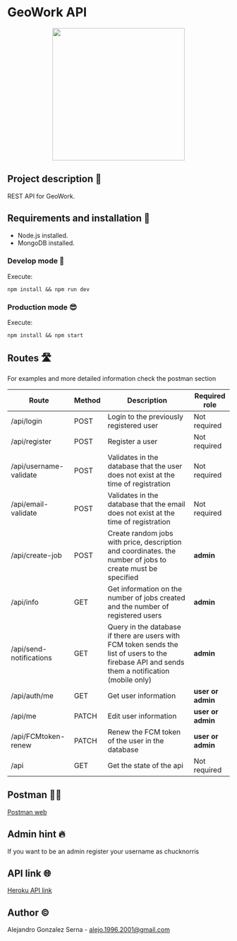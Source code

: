 # GeoWork API

<p align="center">
  <img  src="https://res.cloudinary.com/dlqmpatgu/image/upload/v1606455921/800_600_trans_5fc091674b06e_c9dzrb.png" | width=300 />
</p>

## Project description :page_facing_up:

REST API for GeoWork.

## Requirements and installation :memo:

- Node.js installed.
- MongoDB installed.

### Develop mode :construction_worker:

Execute:

```
npm install && npm run dev
```

### Production mode :sunglasses:

Execute:
```
npm install && npm start
```

## Routes :motorway:

For examples and more detailed information check the postman section

| **Route** | **Method** | **Description** | **Required role** |
| ---------------- | --------------- | --------------- | --------------- |
| /api/login | POST | Login to the previously registered user | Not required
| /api/register | POST | Register a user | Not required
| /api/username-validate | POST | Validates in the database that the user does not exist at the time of registration | Not required
| /api/email-validate | POST | Validates in the database that the email does not exist at the time of registration | Not required
| /api/create-job | POST |Create random jobs with price, description and coordinates. the number of jobs to create must be specified| **admin**
| /api/info | GET |Get information on the number of jobs created and the number of registered users| **admin**
| /api/send-notifications | GET |Query in the database if there are users with FCM token sends the list of users to the firebase API and sends them a notification (mobile only)| **admin**
| /api/auth/me | GET |Get user information| **user or admin**
| /api/me | PATCH |Edit user information| **user or admin**
| /api/FCMtoken-renew | PATCH |Renew the FCM token of the user in the database| **user or admin**
| /api | GET | Get the state of the api | Not required

## Postman :man_astronaut:

[Postman web](https://documenter.getpostman.com/view/7571970/TVev4Q1L)

## Admin hint :fire:

If you want to be an admin register your username as chucknorris 

## API link :globe_with_meridians:

[Heroku API link](https://geowork-api.herokuapp.com/api)


## Author :copyright:

Alejandro Gonzalez Serna - alejo.1996.2001@gmail.com